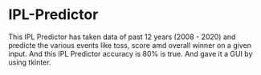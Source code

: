 # IPL-Predictor
This IPL Predictor has taken data of past 12 years (2008 - 2020) and predicte the various events like toss, score amd overall winner on a given input. And this IPL Predictor accuracy is 80% is true. And gave it a GUI by using tkinter.
